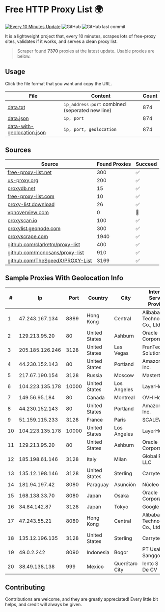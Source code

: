 
# Free HTTP Proxy List 🌍

[![Every 10 Minutes Update](https://github.com/mertguvencli/http-proxy-list/actions/workflows/main.yml/badge.svg?branch=main)](https://github.com/mertguvencli/http-proxy-list/actions/workflows/main.yml)
![GitHub](https://img.shields.io/github/license/mertguvencli/http-proxy-list)
![GitHub last commit](https://img.shields.io/github/last-commit/mertguvencli/http-proxy-list)

It is a lightweight project that, every 10 minutes, scrapes lots of free-proxy sites, validates if it works, and serves a clean proxy list.


> Scraper found **7370** proxies at the latest update. Usable proxies are below.

## Usage

Click the file format that you want and copy the URL.


|File|Content|Count|
|----|-------|-----|
|[data.txt](https://raw.githubusercontent.com/mertguvencli/http-proxy-list/main/proxy-list/data.txt)|`ip_address:port` combined (seperated new line)|874|
|[data.json](https://raw.githubusercontent.com/mertguvencli/http-proxy-list/main/proxy-list/data.json)|`ip, port`|874|
|[data-with-geolocation.json](https://raw.githubusercontent.com/mertguvencli/http-proxy-list/main/proxy-list/data-with-geolocation.json)|`ip, port, geolocation`|874|

## Sources

|Source|Found Proxies|Succeed|
|------|-------------|-------|
|[free-proxy-list.net](https://free-proxy-list.net)|300|✅|
|[us-proxy.org](https://www.us-proxy.org)|200|✅|
|[proxydb.net](http://proxydb.net)|15|✅|
|[free-proxy-list.com](https://free-proxy-list.com/?page=&port=&type%5B%5D=http&type%5B%5D=https&up_time=0&search=Search)|10|✅|
|[proxy-list.download](https://www.proxy-list.download/HTTP)|26|✅|
|[vpnoverview.com](https://vpnoverview.com/privacy/anonymous-browsing/free-proxy-servers)|0|🚫|
|[proxyscan.io](https://www.proxyscan.io)|100|✅|
|[proxylist.geonode.com](https://proxylist.geonode.com/api/proxy-list?limit=300&page=1&sort_by=lastChecked&sort_type=desc&protocols=http,https)|300|✅|
|[proxyscrape.com](https://api.proxyscrape.com/v2/?request=displayproxies&protocol=http&timeout=10000&country=all&ssl=all&anonymity=all)|1940|✅|
|[github.com/clarketm/proxy-list](https://raw.githubusercontent.com/clarketm/proxy-list/master/proxy-list-raw.txt)|400|✅|
|[github.com/monosans/proxy-list](https://raw.githubusercontent.com/monosans/proxy-list/main/proxies/http.txt)|910|✅|
|[github.com/TheSpeedX/PROXY-List](https://raw.githubusercontent.com/TheSpeedX/PROXY-List/master/http.txt)|3169|✅|


## Sample Proxies With Geolocation Info

|#|Ip|Port|Country|City|Internet Service Provider|
|-|--|----|-------|----|-------------------------|
|1|47.243.167.134|8889|Hong Kong|Central|Alibaba (US) Technology Co., Ltd.|
|2|129.213.95.20|80|United States|Ashburn|Oracle Corporation|
|3|205.185.126.246|3128|United States|Las Vegas|FranTech Solutions|
|4|44.230.152.143|80|United States|Portland|Amazon.com, Inc.|
|5|217.67.190.154|3128|Russia|Moscow|Mastertel ISP|
|6|104.223.135.178|10000|United States|Los Angeles|LayerHost|
|7|149.56.95.184|80|Canada|Montreal|OVH Hosting|
|8|44.230.152.143|80|United States|Portland|Amazon.com, Inc.|
|9|51.159.115.233|3128|France|Paris|SCALEWAY|
|10|104.223.135.178|10000|United States|Los Angeles|LayerHost|
|11|129.213.95.20|80|United States|Ashburn|Oracle Corporation|
|12|185.198.61.146|3128|Italy|Milan|Global Router LLC|
|13|135.12.198.146|3128|United States|Sterling|Carrytel|
|14|181.94.197.42|8080|Paraguay|Asunción|Núcleo S.A.|
|15|168.138.33.70|8080|Japan|Osaka|Oracle Corporation|
|16|34.84.142.87|3128|Japan|Tokyo|Google LLC|
|17|47.243.55.21|8080|Hong Kong|Central|Alibaba (US) Technology Co., Ltd.|
|18|135.12.196.135|3128|United States|Sterling|Carrytel|
|19|49.0.2.242|8090|Indonesia|Bogor|PT Usaha Adi Sanggoro|
|20|38.49.138.138|999|Mexico|Querétaro City|Ientc S De RL De CV|



## Contributing

Contributions are welcome, and they are greatly appreciated! Every
little bit helps, and credit will always be given.

